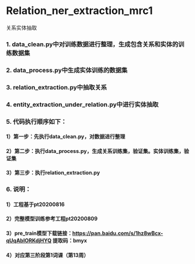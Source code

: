 # Relation_ner_extraction_mrc1
关系实体抽取

### 1. data_clean.py中对训练数据进行整理，生成包含关系和实体的训练数据集 
### 2. data_process.py中生成实体训练的数据集 
### 3. relation_extraction.py中抽取关系 
### 4. entity_extraction_under_relation.py中进行实体抽取
### 5. 代码执行顺序如下：
#### 1）第一步：先执行data_clean.py，对数据进行整理
#### 2）第二步：执行data_process.py，生成关系训练集，验证集。实体训练集，验证集
#### 3）第三步：执行relation_extraction.py
### 6. 说明：
#### 1）工程基于pt20200816
#### 2）完整模型训练参考工程pt20200809
#### 3）pre_train模型下载链接：https://pan.baidu.com/s/1hz8wBcx-qUqAblORKdjHYQ 提取码：bmyx 
#### 4）对应第三阶段第1词课（第13周）
